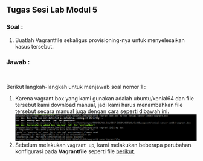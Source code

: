 ## **Tugas Sesi Lab Modul 5**
### Soal :
1. Buatlah Vagrantfile sekaligus provisioning-nya untuk menyelesaikan kasus tersebut.<br>
### Jawab :
&nbsp;&nbsp;&nbsp;<p>Berikut langkah-langkah untuk menjawab soal nomor 1 :</p>
1. Karena vagrant box yang kami gunakan adalah ubuntu/xenial64 dan file tersebut kami download manual, jadi kami harus menambahkan file tersebut secara manual juga dengan cara seperti dibawah ini.
![add box](img/001.png)<br>
2. Sebelum melakukan `vagrant up`, kami melakukan beberapa perubahan konfigurasi pada **Vagrantfile** seperti file [berikut](Vagrantfile).